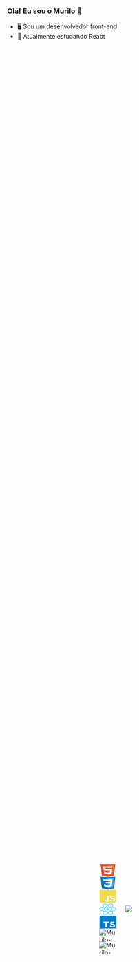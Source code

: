 ### Olá! Eu sou o Murilo 👋

- 🖥️ Sou um desenvolvedor front-end
- 📘 Atualmente estudando React

<div style="display: flex; justify-content: center; align-items: center; height: 100vh;">
  <div style="display: flex; flex-direction: column; align-items: flex-start; margin-right: 20px;">
    <img alt="Murilo-HTML" height="30" width="40" src="https://raw.githubusercontent.com/devicons/devicon/master/icons/html5/html5-original.svg">
    <img alt="Murilo-CSS" height="30" width="40" src="https://raw.githubusercontent.com/devicons/devicon/master/icons/css3/css3-original.svg"> 
    <img alt="Murilo-Js" height="30" width="40" src="https://raw.githubusercontent.com/devicons/devicon/master/icons/javascript/javascript-plain.svg">
    <img alt="Murilo-React" height="30" width="40" src="https://raw.githubusercontent.com/devicons/devicon/master/icons/react/react-original.svg">
    <img alt="Murilo-Ts" height="30" width="40" src="https://raw.githubusercontent.com/devicons/devicon/master/icons/typescript/typescript-plain.svg">
    <img alt="Murilo-NodeJs" height="30" width="40" src="https://cdn.jsdelivr.net/gh/devicons/devicon@latest/icons/nodejs/nodejs-original.svg"> 
    <img alt="Murilo-Firebase" height="30" width="40" src="https://cdn.jsdelivr.net/gh/devicons/devicon@latest/icons/firebase/firebase-original.svg"> 
  </div>

  <div>
    <picture>
      <source media="(prefers-color-scheme: dark)" srcset="https://github-readme-stats-ouuan.vercel.app/api?username=murilosantosb&theme=dark&show_icons=true">
      <img width="50%" src="https://github-readme-stats-ouuan.vercel.app/api?username=ouuan&show_icons=true">
    </picture>
  </div>
</div>
